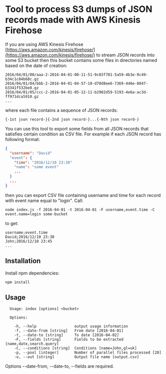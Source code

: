 # Tool to process S3 dumps of JSON records made with AWS Kinesis Firehose

If you are using AWS Kinesis Firehose [https://aws.amazon.com/kinesis/firehose/](https://aws.amazon.com/kinesis/firehose/) to stream JSON records into some S3 bucket then this bucket contains some files in directories named based on the date of creation:

```
2016/04/01/00/aaa-2-2016-04-01-00-11-51-9c03f701-5a59-4b3e-9c49-b34c1c84b68c.gz
2016/04/01/04/bbb-2-2016-04-01-04-57-10-d70d8ee6-7369-446e-8047-b3341f532be8.gz
2016/04/01/05/ccc-2-2016-04-01-05-12-11-b2902d59-5193-4e6a-ac3d-ff971dca5910.gz
...
```
where each file contains a sequence of JSON records:

```
{-1st json record-}{-2nd json record-}...{-Nth json record-}
```

You can use this tool to export some fields from all JSON records that satisfies certain condition as CSV file. For example if each JSON record has following format:

```json
{
  "username": "David"
  "event": {
    "time": "2016/12/10 23:30"
    "name": "some event"
    ...
  }
  ...
}
```
then you can export CSV file containing username and time for each record with event name equal to "login". Call:

```
node index.js -f 2016-04-01 -t 2016-04-01 -F username,event.time -C event.name=login some-bucket
```
to get:

```
username;event.time
David;2016/12/10 23:30
John;2016/12/10 23:45
...
```


## Installation

Install npm dependencies:

```
npm install
```

## Usage

```
  Usage: index [options] <bucket>

  Options:

    -h, --help                 output usage information
    -f, --date-from [string]   From date [2016-04-01]
    -t, --date-to [string]     To date [2016-04-02]
    -F, --fields [string]      Fields to be extracted [name,date,search.query]
    -C, --conditions [string]  Conditions [name=John,gl=uk]
    -p, --pool [integer]       Number of parallel files processed [20]
    -o, --out [string]         Output file name [output.csv]
```

Options --date-from, --date-to, --fields are required.